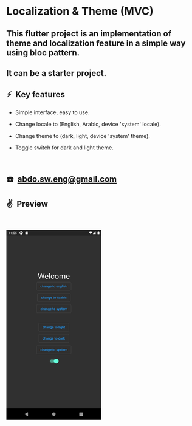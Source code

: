 

# Localization & Theme (MVC)



## This flutter project is an implementation of theme and localization feature in a simple way using bloc pattern.

## It can be a starter project.


## ⚡&ensp;Key features

* Simple interface, easy to use.

*  Change locale to (English, Arabic, device 'system' locale).

*  Change theme to (dark, light, device 'system' theme).

*  Toggle switch for dark and light theme.

&ensp;

## ☎️&ensp;abdo.sw.eng@gmail.com


## ✌&ensp;Preview

&ensp;


<img src=screenshots/image1.png  width="250" height = "500"/>

